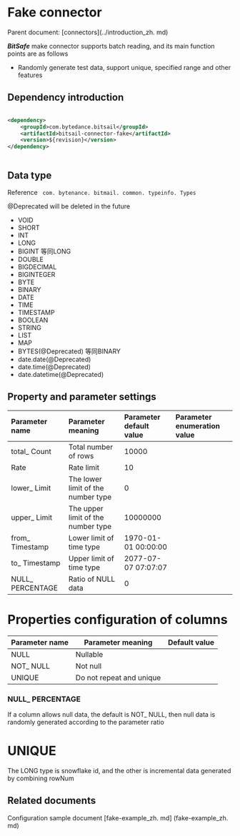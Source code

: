 # Fake connector

Parent document: [connectors](../introduction_zh. md)

***BitSafe*** make connector supports batch reading, and its main function points are as follows

- Randomly generate test data, support unique, specified range and other features

## Dependency introduction

```xml

<dependency>
    <groupId>com.bytedance.bitsail</groupId>
    <artifactId>bitsail-connector-fake</artifactId>
    <version>${revision}</version>
</dependency>



```

## Data type

Reference ` com. bytenance. bitmail. common. typeinfo. Types`

@Deprecated will be deleted in the future

- VOID
- SHORT
- INT
- LONG
- BIGINT 等同LONG
- DOUBLE
- BIGDECIMAL
- BIGINTEGER
- BYTE
- BINARY
- DATE
- TIME
- TIMESTAMP
- BOOLEAN
- STRING
- LIST
- MAP
- BYTES(@Deprecated) 等同BINARY
- date.date(@Deprecated)
- date.time(@Deprecated)
- date.datetime(@Deprecated)

## Property and parameter settings

| Parameter name   | Parameter meaning                  | Parameter default value | Parameter enumeration value |
|:-----------------|:-----------------------------------|:------------------------|:----------------------------|
| total_ Count     | Total number of rows               | 10000                   ||
| Rate             | Rate limit                         | 10                      ||
| lower_ Limit     | The lower limit of the number type | 0                       ||
| upper_ Limit     | The upper limit of the number type | 10000000                ||
| from_ Timestamp  | Lower limit of time type           | 1970-01-01 00:00:00     ||
| to_ Timestamp    | Upper limit of time type           | 2077-07-07 07:07:07     ||
| NULL_ PERCENTAGE | Ratio of NULL data                 | 0                       ||

# Properties configuration of columns

| Parameter name | Parameter meaning        | Default value |
|----------------|--------------------------|:--------------|
| NULL           | Nullable                 |               |
| NOT_ NULL      | Not null                 |               |
| UNIQUE         | Do not repeat and unique |               |

### NULL_ PERCENTAGE

If a column allows null data, the default is NOT_ NULL, then null data is randomly generated according to the parameter
ratio

# UNIQUE

The LONG type is snowflake id, and the other is incremental data generated by combining rowNum

## Related documents

Configuration sample document [fake-example_zh. md] (fake-example_zh. md)